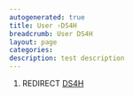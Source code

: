 ```yaml
---
autogenerated: true
title: User ›DS4H
breadcrumb: User DS4H
layout: page
categories: 
description: test description
---
```


1.  REDIRECT [DS4H](DS4H)
